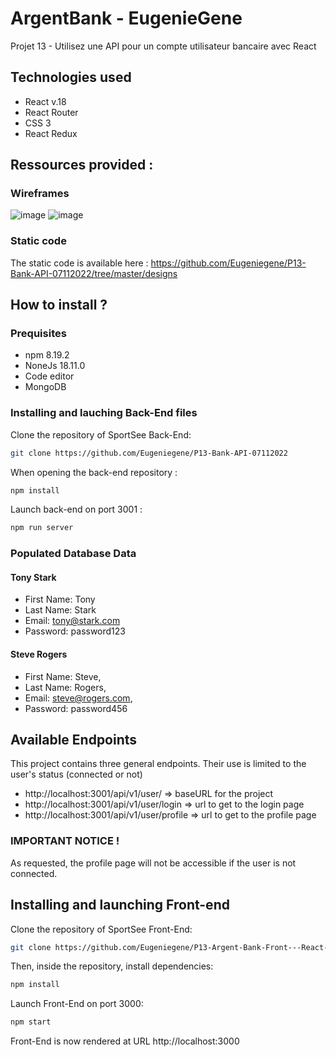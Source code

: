 # ArgentBank - EugenieGene

Projet 13 -  Utilisez une API pour un compte utilisateur bancaire avec React

## Technologies used

- React v.18
- React Router
- CSS 3 
- React Redux

## Ressources provided : 

### Wireframes
![image](https://user-images.githubusercontent.com/97299297/204765264-b585e7f6-a203-497b-a688-086d7558d2d3.png)
![image](https://user-images.githubusercontent.com/97299297/204765528-5dcccb2e-fc98-44f4-a046-a29955fb8da5.png)

### Static code 

The static code is available here : https://github.com/Eugeniegene/P13-Bank-API-07112022/tree/master/designs

## How to install ? 

### Prequisites 

- npm 8.19.2
- NoneJs 18.11.0
- Code editor
- MongoDB

### Installing and lauching Back-End files 

Clone the repository of SportSee Back-End:
```bash
git clone https://github.com/Eugeniegene/P13-Bank-API-07112022
``` 
When opening the back-end repository :
```bash
npm install
```
Launch back-end on port 3001 :
```bash
npm run server
```

### Populated Database Data
#### Tony Stark
- First Name: Tony
- Last Name: Stark
- Email: tony@stark.com
- Password: password123

#### Steve Rogers
- First Name: Steve,
- Last Name: Rogers,
- Email: steve@rogers.com,
- Password: password456

## Available Endpoints

This project contains three general endpoints. Their use is limited to the user's status (connected or not)

- http://localhost:3001/api/v1/user/ => baseURL for the project
- http://localhost:3001/api/v1/user/login => url to get to the login page
- http://localhost:3001/api/v1/user/profile => url to get to the profile page 

### IMPORTANT NOTICE !

As requested, the profile page will not be accessible if the user is not connected. 

## Installing and launching Front-end

Clone the repository of SportSee Front-End:
```bash
git clone https://github.com/Eugeniegene/P13-Argent-Bank-Front---React-Redux
```
Then, inside the repository, install dependencies:
```bash
npm install
```
Launch Front-End on port 3000:
```bash
npm start
```
Front-End is now rendered at URL http://localhost:3000
